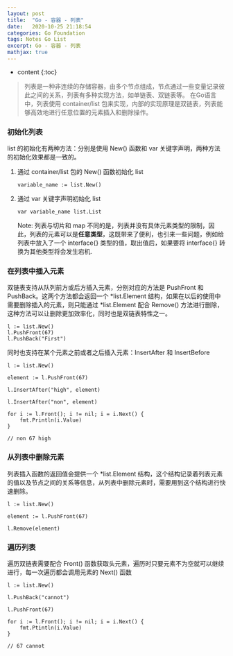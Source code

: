 ```yaml
---
layout: post
title:  "Go - 容器 - 列表"
date:   2020-10-25 21:18:54
categories: Go Foundation
tags: Notes Go List
excerpt: Go - 容器 - 列表
mathjax: true
---
```


* content
{:toc}

> 列表是一种非连续的存储容器，由多个节点组成，节点通过一些变量记录彼此之间的关系，列表有多种实现方法，如单链表、双链表等。 在Go语言中，列表使用 container/list 包来实现，内部的实现原理是双链表，列表能够高效地进行任意位置的元素插入和删除操作。

### **初始化列表**

list 的初始化有两种方法：分别是使用 New() 函数和 var 关键字声明，两种方法的初始化效果都是一致的。

1. 通过 container/list 包的 New() 函数初始化 list

    ```
    variable_name := list.New()
    ```

2. 通过 var 关键字声明初始化 list

    ```
    var variable_name list.List
    ```

    Note: 列表与切片和 map 不同的是，列表并没有具体元素类型的限制，因此，列表的元素可以是**任意类型**，这既带来了便利，也引来一些问题，例如给列表中放入了一个 interface{} 类型的值，取出值后，如果要将 interface{} 转换为其他类型将会发生宕机.

### **在列表中插入元素**

双链表支持从队列前方或后方插入元素，分别对应的方法是 PushFront 和 PushBack。这两个方法都会返回一个 *list.Element 结构，如果在以后的使用中需要删除插入的元素，则只能通过 *list.Element 配合 Remove() 方法进行删除，这种方法可以让删除更加效率化，同时也是双链表特性之一。

```
l := list.New()
l.PushFront(67)
l.PushBack("First")
```

同时也支持在某个元素之前或者之后插入元素：InsertAfter 和 InsertBefore

```
l := list.New()

element := l.PushFront(67)

l.InsertAfter("high", element)

l.InsertAfter("non", element)

for i := l.Front(); i != nil; i = i.Next() {
    fmt.Println(i.Value)
}

// non 67 high

```

### **从列表中删除元素**

列表插入函数的返回值会提供一个 *list.Element 结构，这个结构记录着列表元素的值以及节点之间的关系等信息，从列表中删除元素时，需要用到这个结构进行快速删除。

```
l := list.New()

element := l.PushFront(67)

l.Remove(element)
```

### **遍历列表**

遍历双链表需要配合 Front() 函数获取头元素，遍历时只要元素不为空就可以继续进行，每一次遍历都会调用元素的 Next() 函数

```
l := list.New()

l.PushBack("cannot")

l.PushFront(67)

for i := l.Front(); i != nil; i = i.Next() {
    fmt.Ptintln(i.Value)
}

// 67 cannot
```


